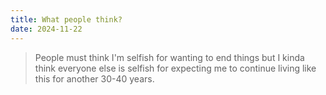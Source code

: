 ```yaml
---
title: What people think?
date: 2024-11-22
---
```


> People must think I'm selfish for wanting to end things but I kinda think everyone else is selfish for expecting me to continue living like this for another 30-40 years.
